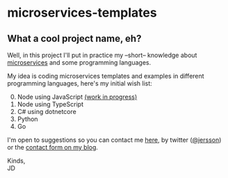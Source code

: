 # microservices-templates
What a cool project name, eh?
---
Well, in this project I'll put in practice my –short– knowledge about [microservices](https://en.wikipedia.org/wiki/Microservices) and some programming languages.  

My idea is coding microservices templates and examples in different programming languages, here's my initial wish list:

0. Node using JavaScript [(work in progress)](./00-node)
1. Node using TypeScript
2. C# using dotnetcore
3. Python
4. Go


I'm open to suggestions so you can contact me [here](./issues), by twitter ([@jersson](https://twitter/jersson)) or the [contact form on my blog](https://jersson.net/contact/).

Kinds,<br/> JD